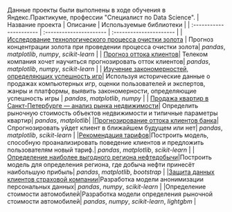 Данные проекты были выполнены в ходе обучения в Яндекс.Практикуме, профессии "Специалист по Data Science".
| Название проекта | Описание | Используемые библиотеки | 
| :---------------------- | :---------------------- | :---------------------- |
| [Исследование технологического процесса очистки золота](https://github.com/RoschinDi/goldie/blob/main/goldie.ipynb) | Прогноз концентрации золота при проведении процесса очистки золота| *pandas*, *matplotlib*, *numpy*, *scikit-learn* |
| [Прогноз оттока клиентов](https://github.com/RoschinDi/goldie/tree/main/customer_churn)| Телеком компания хочет научиться прогнозировать отток клиентов| *pandas*, *matplotlib*, *numpy*, *scikit-learn* |
| [Изучение закономерностей, определяющих успешность игр](https://github.com/RoschinDi/goldie/tree/main/best_console)| Используя исторические данные о продажах компьютерных игр, оценки пользователей и экспертов, жанры и платформы, выявить закономерности, определяющие успешность игры | *pandas*, *matplotlib*, *numpy* |
| [Продажа квартир в Санкт-Петербурге — анализ рынка недвижимости](https://github.com/RoschinDi/ya_projects/tree/main/flat's_price)| Определить рыночную стоимость объектов недвижимости и типичные параметры квартир| *pandas*, *matplotlib*|
|[Прогнозирование оттока клиентов банка](https://github.com/RoschinDi/ya_projects/tree/main/bank_customers_churn)| Спрогнозировать уйдет клиент в ближайшем будущем или нет| *pandas*, *matplotlib*, *scikit-learn* |
|[Рекомендация тарифов](https://github.com/RoschinDi/ya_projects/tree/main/mobile_rates)|Построить модель, способную проанализировать поведение клиентов и предложить пользователям новый тариф.| *pandas*, *matplotlib*, *scikit-learn* |
|[Определение наиболее выгодного региона нефтедобычи](https://github.com/RoschinDi/ya_projects/tree/main/oil_production)|Построить модель для определения региона, где добыча нефти принесёт наибольшую прибыль| *pandas*, *matplotlib*, *bootstrap* |
|[Защита данных клиентов страховой компании](https://github.com/RoschinDi/ya_projects/tree/main/data_protection)|Разработка модели анонимизации персональных данных| *pandas*, *numpy*, *scikit-learn* |
|Определение стоимости автомобилей|Разработка модели определения рыночной стоимости автомобилей| *pandas*, *numpy*, *scikit-learn*, *lightgbm* |
